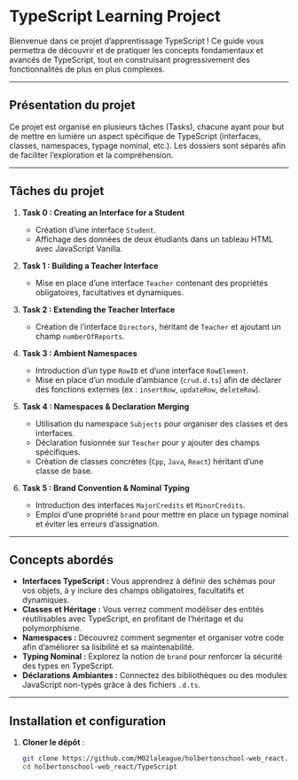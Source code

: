 # **TypeScript Learning Project**

Bienvenue dans ce projet d’apprentissage TypeScript ! Ce guide vous permettra de découvrir et de pratiquer les concepts fondamentaux et avancés de TypeScript, tout en construisant progressivement des fonctionnalités de plus en plus complexes.

---

## **Présentation du projet**
Ce projet est organisé en plusieurs tâches (Tasks), chacune ayant pour but de mettre en lumière un aspect spécifique de TypeScript (interfaces, classes, namespaces, typage nominal, etc.). Les dossiers sont séparés afin de faciliter l’exploration et la compréhension.

---

## **Tâches du projet**

1. **Task 0 : Creating an Interface for a Student**  
   - Création d’une interface `Student`.
   - Affichage des données de deux étudiants dans un tableau HTML avec JavaScript Vanilla.

2. **Task 1 : Building a Teacher Interface**  
   - Mise en place d’une interface `Teacher` contenant des propriétés obligatoires, facultatives et dynamiques.

3. **Task 2 : Extending the Teacher Interface**  
   - Création de l’interface `Directors`, héritant de `Teacher` et ajoutant un champ `numberOfReports`.

4. **Task 3 : Ambient Namespaces**  
   - Introduction d’un type `RowID` et d’une interface `RowElement`.
   - Mise en place d’un module d’ambiance (`crud.d.ts`) afin de déclarer des fonctions externes (ex : `insertRow`, `updateRow`, `deleteRow`).

5. **Task 4 : Namespaces & Declaration Merging**  
   - Utilisation du namespace `Subjects` pour organiser des classes et des interfaces.
   - Déclaration fusionnée sur `Teacher` pour y ajouter des champs spécifiques.
   - Création de classes concrètes (`Cpp`, `Java`, `React`) héritant d’une classe de base.

6. **Task 5 : Brand Convention & Nominal Typing**  
   - Introduction des interfaces `MajorCredits` et `MinorCredits`.
   - Emploi d’une propriété `brand` pour mettre en place un typage nominal et éviter les erreurs d’assignation.

---

## **Concepts abordés**
- **Interfaces TypeScript :** Vous apprendrez à définir des schémas pour vos objets, à y inclure des champs obligatoires, facultatifs et dynamiques.
- **Classes et Héritage :** Vous verrez comment modéliser des entités réutilisables avec TypeScript, en profitant de l’héritage et du polymorphisme.
- **Namespaces :** Découvrez comment segmenter et organiser votre code afin d’améliorer sa lisibilité et sa maintenabilité.
- **Typing Nominal :** Explorez la notion de `brand` pour renforcer la sécurité des types en TypeScript.
- **Déclarations Ambiantes :** Connectez des bibliothèques ou des modules JavaScript non-typés grâce à des fichiers `.d.ts`.

---

## **Installation et configuration**
1. **Cloner le dépôt** :
   ```bash
   git clone https://github.com/M02laleague/holbertonschool-web_react.git
   cd holbertonschool-web_react/TypeScript
